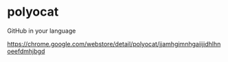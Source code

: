 # polyocat
GitHub in your language


https://chrome.google.com/webstore/detail/polyocat/jjamhgimnhgaiijidhlhnoeefdmhjbgd
